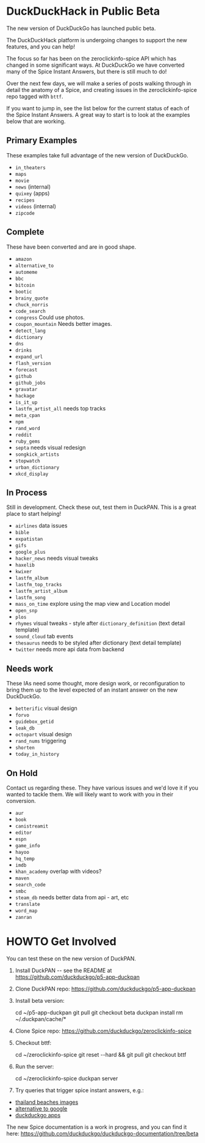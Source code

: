 # DuckDuckHack in Public Beta

The new version of DuckDuckGo has launched public beta.

The DuckDuckHack platform is undergoing changes to support the new
features, and you can help!

The focus so far has been on the zeroclickinfo-spice API which has changed in some
significant ways.  At DuckDuckGo we have converted many of the Spice Instant
Answers, but there is still much to do!

Over the next few days, we will make a series of posts walking through in
detail the anatomy of a Spice, and creating issues in the zeroclickinfo-spice
repo tagged with `bttf`.

If you want to jump in, see the list below for the current status of each of
the Spice Instant Answers. A great way to start is to look at the examples
below that are working.

## Primary Examples

These examples take full advantage of the new version of DuckDuckGo. 

- `in_theaters`
- `maps`
- `movie`
- `news` (internal)
- `quixey` (apps)
- `recipes`
- `videos` (internal)
- `zipcode`

## Complete

These have been converted and are in good shape.

- `amazon`
- `alternative_to`
- `automeme`
- `bbc`
- `bitcoin`
- `bootic`
- `brainy_quote`
- `chuck_norris`
- `code_search`
- `congress` Could use photos.
- `coupon_mountain` Needs better images.
- `detect_lang`
- `dictionary`
- `dns`
- `drinks`
- `expand_url`
- `flash_version`
- `forecast`
- `github`
- `github_jobs`
- `gravatar`
- `hackage`
- `is_it_up`
- `lastfm_artist_all` needs top tracks
- `meta_cpan`
- `npm`
- `rand_word`
- `reddit`
- `ruby_gems`
- `septa` needs visual redesign
- `songkick_artists`
- `stopwatch`
- `urban_dictionary`
- `xkcd_display`

## In Process

Still in development. Check these out, test them in DuckPAN.
This is a great place to start helping!

- `airlines` data issues
- `bible`
- `expatistan`
- `gifs`
- `google_plus`
- `hacker_news` needs visual tweaks
- `haxelib`
- `kwixer`
- `lastfm_album`
- `lastfm_top_tracks`
- `lastfm_artist_album`
- `lastfm_song`
- `mass_on_time` explore using the map view and Location model
- `open_snp`
- `plos`
- `rhymes` visual tweaks - style after `dictionary_definition` (text detail template)
- `sound_cloud` tab events
- `thesaurus` needs to be styled after dictionary (text detail template)
- `twitter` needs more api data from backend


## Needs work

These IAs need some thought, more design work, or reconfiguration to bring them
up to the level expected of an instant answer on the new DuckDuckGo.

- `betterific` visual design
- `forvo`
- `guidebox_getid`
- `leak_db`
- `octopart` visual design
- `rand_nums` triggering
- `shorten`
- `today_in_history`


## On Hold

Contact us regarding these. They have various issues and we'd love it if you wanted to tackle them.
We will likely want to work with you in their conversion.

- `aur`
- `book`
- `canistreamit`
- `editor`
- `espn`
- `game_info`
- `hayoo`
- `hq_temp`
- `imdb`
- `khan_academy` overlap with videos?
- `maven`
- `search_code`
- `smbc`
- `steam_db` needs better data from api - art, etc
- `translate`
- `word_map`
- `zanran`

# HOWTO Get Involved

You can test these on the new version of DuckPAN.

1) Install DuckPAN -- see the README at https://github.com/duckduckgo/p5-app-duckpan

2) Clone DuckPAN repo: https://github.com/duckduckgo/p5-app-duckpan

3) Install beta version:

    cd ~/p5-app-duckpan
    git pull
    git checkout beta
    duckpan install
    rm ~/.duckpan/cache/*

4) Clone Spice repo: https://github.com/duckduckgo/zeroclickinfo-spice

5) Checkout bttf:

    cd ~/zeroclickinfo-spice
    git reset --hard && git pull
    git checkout bttf

6) Run the server:

    cd ~/zeroclickinfo-spice
    duckpan server

7) Try queries that trigger spice instant answers, e.g.:

- [thailand beaches images](https://next.duckduckgo.com/?q=thailand+beaches+images)
- [alternative to google](https://next.duckduckgo.com/?q=alternative+to+google)
- [duckduckgo apps](https://next.duckduckgo.com/?q=duckduckgo+apps)

The new Spice documentation is a work in progress, and you can find it here: https://github.com/duckduckgo/duckduckgo-documentation/tree/beta
